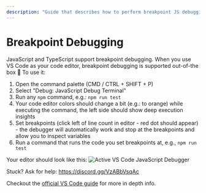 ```yaml
---
description: "Guide that describes how to perform breakpoint JS debugging of Vue 3 + Nuxt 3 + sidebase apps in VS Code."
---
```

# Breakpoint Debugging

JavaScript and TypeScript support breakpoint debugging. When you use VS Code as your code editor, breakpoint debugging is supported out-of-the box 🎉 To use it:
1. Open the command palette (CMD / CTRL + SHIFT + P)
2. Select "Debug: JavaScript Debug Terminal"
3. Run any `npm` command, e.g.: `npm run test`
4. Your code editor colors should change a bit (e.g.: to orange) while executing the command, the left side should show deep execution insights
5. Set breakpoints (click left of line count in editor - red dot should appear) - the debugger will automatically work and stop at the breakpoints and allow you to inspect variables
6. Run a command that runs the code you set breakpoints at, e.g., `npm run test`

Your editor should look like this:
![Active VS Code JavaScript Debugger](/create-sidebase/vscode-debugging.png)

Stuck? Ask for help: https://discord.gg/VzABbVsqAc

Checkout the [official VS Code guide](https://code.visualstudio.com/docs/nodejs/nodejs-debugging) for more in depth info.

